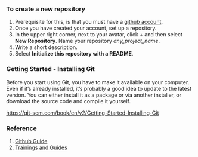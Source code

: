 
### To create a new repository
1. Prerequisite for this, is that you must have a [github account](https://github.com/). 
2. Once you have created your account, set up a repository.
3. In the upper right corner, next to your avatar, click + and then select **New Repository**. Name your repository *any_project_name*.
4. Write a short description.
5. Select **Initialize this repository with a README**.

### Getting Started - Installing Git

Before you start using Git, you have to make it available on your computer. Even if it’s already installed, it’s probably a good idea to update to the latest version. You can either install it as a package or via another installer, or download the source code and compile it yourself.

https://git-scm.com/book/en/v2/Getting-Started-Installing-Git


### Reference
1. [Github Guide](https://guides.github.com/activities/hello-world/ "Github Guide")
2. [Trainings and Guides](https://www.youtube.com/githubguides)